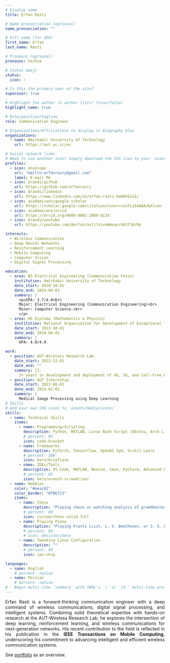 ```yaml
---
# Display name
title: Erfan Rasti

# Name pronunciation (optional)
name_pronunciation: ""

# Full name (for SEO)
first_name: Erfan
last_name: Rasti

# Pronouns (optional)
pronouns: he/him

# Status emoji
status:
  icon: ⚡

# Is this the primary user of the site?
superuser: true

# Highlight the author in author lists? (true/false)
highlight_name: true

# Role/position/tagline
role: Communication Engineer

# Organizations/Affiliations to display in Biography blox
organizations:
  - name: Amirkabir University of Technology
    url: https://aut.ac.ir/en

# Social network links
# Need to use another icon? Simply download the SVG icon to your `assets/media/icons/` folder.
profiles:
  - icon: envelope
    url: "mailto:erfanrasty@gmail.com"
    label: E-mail Me
  - icon: brands/github
    url: https://github.com/erfanrasti
  - icon: brands/linkedin
    url: https://www.linkedin.com/in/erfan-rasti-6a80561a1/
  - icon: academicons/google-scholar
    url: https://scholar.google.com/citations?user=vzeTLoIAAAAJ&hl=en
  - icon: academicons/orcid
    url: https://orcid.org/0009-0001-2809-813X
  - icon: brands/youtube
    url: https://youtube.com/@erfanrasti?si=nWmvqvr4HJf16rMy

interests:
  - Wireless Communication
  - Deep Neural Networks
  - Reinforcement Learning
  - Mobile Computing
  - Computer Vision
  - Digital Signal Processing

education:
  - area: BS Electrical Engineering (Communication Focus)
    institution: Amirkabir University of Technology
    date_start: 2019-10-01
    date_end: 2024-04-01
    summary: |
      <p>GPA: 3.7/4.0<br>
      Major: Electrical Engineering (Communication Engineering)<br>
      Minor: Computer Science.<br>
      </p>
  - area: HS Diploma (Mathematics & Physics)
    institution: National Organization for Development of Exceptional Talents (Sampad)
    date_start: 2013-10-01
    date_end: 2019-06-01
    summary: |
      GPA: 4.0/4.0

work:
  - position: AUT-Wireless Research Lab.
    date_start: 2022-12-01
    date_end: ""
    summary: |2-
      2+ years in development and deployment of 4G, 5G, and Cell-Free Massive MIMO networks.
  - position: AUT Internship
    date_start: 2022-06-01
    date_end: 2023-01-01
    summary: |
      Medical Image Processing using Deep Learning
# Skills
# Add your own SVG icons to `assets/media/icons/`
skills:
  - name: Technical Skills
    items:
      - name: Programming/Scripting
        description: Python, MATLAB, Linux Bash Script (Ubuntu, Arch Linux, Debian), C, C++, LaTeX PowerShell, VHDL
        # percent: 95
        icon: code-bracket
      - name: Frameworks
        description: PyTorch, Tensorflow, OpenAI Gym, Scikit-Learn
        # percent: 100
        icon: hero/briefcase
      - name: IDEs/Tools
        description: VS Code, MATLAB, Neovim, tmux, PyCharm, Advanced Design System, Proteus (PDS), CodeVisionAVR, Altium Designer, Xilinx ISE, Vivado
        # percent: 85
        icon: hero/wrench-screwdriver
  - name: Hobbies
    color: "#eeac02"
    color_border: "#f0bf23"
    items:
      - name: Chess
        description: "Playing chess or watching analysis of gramdmaster games on YouTube"
        # percent: 80
        icon: custom/chess-solid-full
      - name: Playing Piano
        description: "Playing Frantz Liszt, L. V. Beethoven, or J. S. Bach"
        # percent: 80
        # icon: devicon/chess
      - name: Tweaking Linux Configuration
        description: ""
        # percent: 90
        icon: cpu-chip

languages:
  - name: English
    # percent: native
  - name: Persian
    # percent: native
#   Begin multi-line `summary` with YAML's `|` or `|2-` multi-line prefix and indent 2 spaces below.
---
```


<p style="text-align: justify;">
Erfan Rasti is a forward-thinking communication engineer with a deep command of wireless communications, digital signal processing, and intelligent systems. Combining solid theoretical expertise with hands-on research at the AUT-Wireless Research Lab, he explores the intersection of deep learning, reinforcement learning, and wireless communications for next-generation networks. His recent contribution to the field is reflected in his publication in the <b>IEEE Transactions on Mobile Computing</b>, underscoring his commitment to advancing intelligent and efficient wireless communication systems.

See <a href="https://erfanrasti.github.io/portfolio">portfolio</a> as an overview.
</p>
